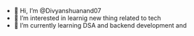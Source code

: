 - 👋 Hi, I’m @Divyanshuanand07
- 👀 I’m interested in learnig new thing related to tech
- 🌱 I’m currently learning DSA and  backend development and 

<!---
Divyanshuanand07/Divyanshuanand07 is a ✨ special ✨ repository because its `README.md` (this file) appears on your GitHub profile.
You can click the Preview link to take a look at your changes.
--->
